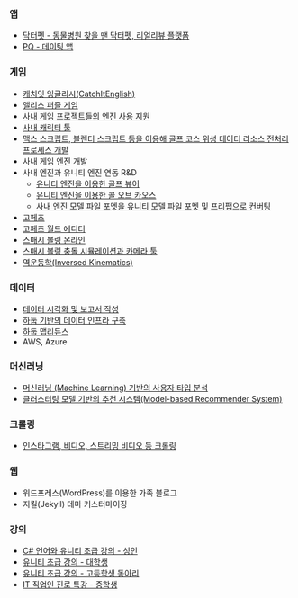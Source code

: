 
### 앱
* [닥터펫 - 동물병원 찾을 땐 닥터펫, 리얼리뷰 플랫폼](/projects/app/drpet.html)
* [PQ - 데이팅 앱](/projects/app/pq.html)

### 게임
* [캐치잇 잉글리시(CatchItEnglish)](/projects/game/cie.html)
* [앨리스 퍼즐 게임](/projects/game/alice.html)
* [사내 게임 프로젝트들의 엔진 사용 지원](/projects/game/engine.html)
* [사내 캐릭터 툴](/projects/game/character_tool.html)
* [맥스 스크립트, 블렌더 스크립트 등을 이용해 골프 코스 위성 데이터 리소스 전처리 프로세스 개발](/projects/game/max_heightmap.html)
* 사내 게임 엔진 개발  
* 사내 엔진과 유니티 엔진 연동 R&D
    * [유니티 엔진을 이용한 골프 뷰어](/projects/game/unity_golf.html)
    * [유니티 엔진을 이용한 콜 오브 카오스](/projects/game/unity_cc.html)
    * [사내 엔진 모델 파일 포멧을 유니티 모델 파일 포멧 및 프리팹으로 컨버팅](/projects/game/unity_gsg.html)
* [고페츠](/projects/game/gopets.html)
* [고페츠 월드 에디터](/projects/game/gopets_world_editor.html)
* [스매시 볼링 온라인](/projects/game/smash_bowling.html)
* [스매시 볼링 충돌 시뮬레이션과 카메라 툴](/projects/game/smash_bowling_tool.html)
* [역운동학(Inversed Kinematics)](/projects/game/ik.html)

### 데이터 
* [데이터 시각화 및 보고서 작성](/projects/data/data-visualization.html)
* [하둡 기반의 데이터 인프라 구축](/projects/data/hadoop.html)
* [하둡 맵리듀스](/projects/data/mapreduce.html)
* AWS, Azure

### 머신러닝
* [머신러닝 (Machine Learning) 기반의 사용자 타입 분석](/projects/ml/cie-user-type.html)
* [클러스터링 모델 기반의 추천 시스템(Model-based Recommender System)](/projects/ml/cie-recommender.html)

### 크롤링
* [인스타그램, 비디오, 스트리밍 비디오 등 크롤링](/projects/crawling/index.html)

### 웹
* 워드프레스(WordPress)를 이용한 가족 블로그
* 지킬(Jekyll) 테마 커스터마이징

### 강의
* [C# 언어와 유니티 초급 강의 - 성인](/projects/lectures/cbs.html)
* [유니티 초급 강의 - 대학생](/projects/lectures/unity-lex.html)
* [유니티 초급 강의 - 고등학생 동아리](/projects/lectures/spy.html)
* [IT 직업인 진로 특강 - 중학생](/projects/lectures/job.html)